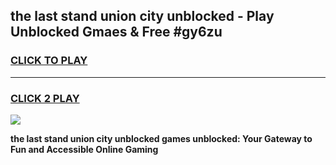 
## the last stand union city unblocked - Play Unblocked Gmaes & Free #gy6zu
<h3>
<a href="https://news.freeplayer.one?title=the_last_stand_union_city_unblocked&ref=03M">CLICK TO PLAY</a></h3>
<hr>

<h3>
<a href="https://news.freeplayer.one?title=the_last_stand_union_city_unblocked&ref=03M">CLICK 2 PLAY</a>
  
</h3>

<a href="https://news.freeplayer.one?title=the_last_stand_union_city_unblocked&ref=03M"><img src="https://clearcache.store/games.png"></a>


**the last stand union city unblocked games unblocked: Your Gateway to Fun and Accessible Online Gaming**
